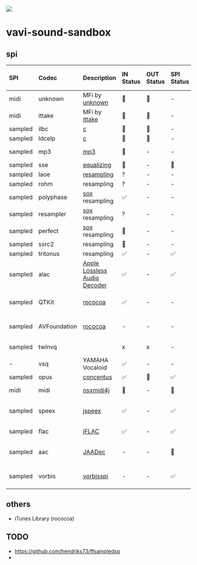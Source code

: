 [![](https://jitpack.io/v/umjammer/vavi-sound-sandbox.svg)](https://jitpack.io/#umjammer/vavi-sound-sandbox)

# vavi-sound-sandbox

## spi

| **SPI** |  **Codec** |  **Description** | **IN Status** | **OUT Status** | **SPI Status** | ** Comment ** |
|:--------|:-----------|:-----------------|:--------------|:---------------|:---------------|:--------------|
| midi | unknown | MFi by [unknown]() | 🚫 | 🚫 | - | |
| midi | ittake | MFi by [ittake]() | 🚫 | 🚫 | - | |
| sampled | ilbc | [c](http://www.ilbcfreeware.org/) | 🚫 | 🚫 | - | |
| sampled | ldcelp | [c]() | 🚫 | 🚫 | - | |
| sampled | mp3 | [mp3]() | 🚫 | - | - | need to deal tags |
| sampled | sse  | [equalizing]() | 🚫 | - | 🚫 | |
| sampled | laoe | [resampling]() | ? | - | - | |
| sampled | rohm | resampling | ? | - | - | |
| sampled | polyphase | [sox](http://sox.sourceforge.net/) resampling | ✅ | - | - | |
| sampled | resampler | [sox](http://sox.sourceforge.net/) resampling | ? | - | - | |
| sampled | perfect | [sox](http://sox.sourceforge.net/) resampling | 🚫 | - | - | |
| sampled | ssrc2 | resampling | 🚫 | - | - | |
| sampled | tritonus | resampling| ✅ | - | ✅ | |
| sampled | alac | [Apple Lossless Audio Decoder](https://github.com/soiaf/Java-Apple-Lossless-decoder) | ✅ | - | ✅ | |
| sampled | QTKit | [rococoa]() | ✅ | - | - | you must lock jna version |
| sampled | AVFoundation | [rococoa]() | - | - | - | you must lock jna version |
| sampled | twinvq |  | x | x | - | TODO use ffmpeg |
| - | vsq | YAMAHA Vocaloid | ✅ | - | - | |
| sampled | opus | [concentus](https://github.com/lostromb/concentus) | ✅ | 🚫 | ✅ | |
| midi | midi | [osxmidi4j](https://github.com/locurasoft/osxmidi4j) | 🚫 | - | 🚫 | for hardware midi only? |
| sampled | speex | [jspeex](http://jspeex.sourceforge.net/) | ✅ | - | ✅ | sample rate is limited to convert |
| sampled | flac | [jFLAC](http://jflac.sourceforge.net/) | ✅ | - | ✅ | see also [JustFLAC](https://github.com/drogatkin/JustFLAC) |
| sampled | aac | [JAADec](https://github.com/DV8FromTheWorld/JAADec) | - | - | 🚫 | mark/reset error? (not for all files) |
| sampled | vorbis | [vorbisspi](http://www.javazoom.net/vorbisspi/vorbisspi.html) | - | - | ✅ | AudioSystem version conflict? |

## others

 * iTunes Library (rococoa)

## TODO

 * https://github.com/hendriks73/ffsampledsp
 * 
